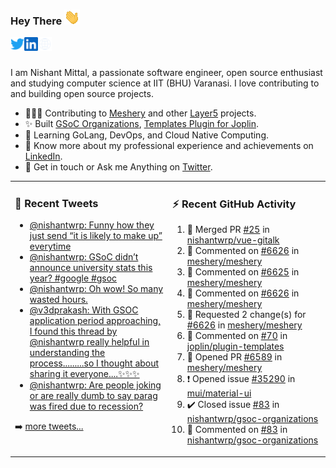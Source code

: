 ### Hey There <img src="./assets/wave.gif" width="25px">
<a href="http://urls.nishantwrp.com/github-to-twitter" target="_blank">
  <img align="left" alt="Nishant's Twitter" width="22px" src="./assets/twitter.svg" />
</a>
<a href="http://urls.nishantwrp.com/github-to-linkedin" target="_blank">
  <img align="left" alt="Nishant's LinkedIn" width="22px" src="./assets/linkedin.svg" />
</a>
<a href="http://urls.nishantwrp.com/github-to-site" target="_blank">
  <img align="left" alt="Nishant's Site" width="22px" src="./assets/globe.svg" />
</a>
<br /><br />

I am Nishant Mittal, a passionate software engineer, open source enthusiast and studying computer science at IIT (BHU) Varanasi. I love contributing to and building open source projects.

- 👨🏽‍💻 Contributing to [Meshery](https://meshery.io/) and other [Layer5](https://layer5.io/) projects.
- ✨ Built [GSoC Organizations](https://www.gsocorganizations.dev/), [Templates Plugin for Joplin](https://github.com/joplin/plugin-templates).
- 🌱 Learning GoLang, DevOps, and Cloud Native Computing.
- 🚀 Know more about my professional experience and achievements on [LinkedIn](http://urls.nishantwrp.com/github-to-linkedin).
- 💬 Get in touch or Ask me Anything on [Twitter](http://urls.nishantwrp.com/github-to-twitter).

<table><tr>
<td valign="top" width="50%">

### 📱 Recent Tweets
<!-- TWITTER:START -->
- [@nishantwrp: Funny how they just send “it is likely to make up” everytime](https://rss.app/articles/cb4e791f6f6d729c074351566bd3a7c508111d6e1136a1e9c3ec930d979628d4f61eb1492ac7df6dfaab6979d8100e9563d06ae1c6117b1483)
- [@nishantwrp: GSoC didn’t announce university stats this year? #google #gsoc](https://rss.app/articles/cb4e791f6f6d729c074351566bd3a7c508111d6e1136a1e9c3ec930d979628d4f61eb1492ac7df6dfaab6874d714099160d26be2c7107a1d83)
- [@nishantwrp: Oh wow! So many wasted hours.](https://rss.app/articles/cb4e791f6f6d729c074351566bd3a7c508111d6e1136a1e9c3ec930d979628d4f61eb1492ac7df6dfaaa6d75dc10099a66d76ee5c51a7e1d89)
- [@v3dprakash: With GSOC application period approaching, I found this thread by @nishantwrp really helpful in understanding the process.........so I thought about sharing it everyone....✨✨✨](https://rss.app/articles/cb4e791f6f6d729c074351566bd3a7c508111d6e096cb6f1d0e38c1b968e28d4f61eb1492ac7df6dfaaa6c7bd8110f9368d66ae9c013791083)
- [@nishantwrp: Are people joking or are really dumb to say parag was fired due to recession?](https://rss.app/articles/cb4e791f6f6d729c074351566bd3a7c508111d6e1136a1e9c3ec930d979628d4f61eb1492ac7df6dfba7637cda10079569d56ae2c0137a118d)
<!-- TWITTER:END -->
➡️ [more tweets...](http://urls.nishantwrp.com/github-to-twitter)

</td>
<td valign="top" width="50%">

### ⚡ Recent GitHub Activity
<!--RECENT_ACTIVITY:start-->
1. 🎉 Merged PR [#25](https://github.com/nishantwrp/vue-gitalk/pull/25) in [nishantwrp/vue-gitalk](https://github.com/nishantwrp/vue-gitalk)
2. 💬 Commented on [#6626](https://github.com/meshery/meshery/pull/6626#discussion_r1040530328) in [meshery/meshery](https://github.com/meshery/meshery)
3. 💬 Commented on [#6625](https://github.com/meshery/meshery/pull/6625#issuecomment-1337203906) in [meshery/meshery](https://github.com/meshery/meshery)
4. 💬 Commented on [#6626](https://github.com/meshery/meshery/pull/6626#discussion_r1039494538) in [meshery/meshery](https://github.com/meshery/meshery)
5. 🔴 Requested 2 change(s) for [#6626](https://github.com/meshery/meshery/pull/6626#pullrequestreview-1204385536) in [meshery/meshery](https://github.com/meshery/meshery)
6. 💬 Commented on [#70](https://github.com/joplin/plugin-templates/issues/70#issuecomment-1333786524) in [joplin/plugin-templates](https://github.com/joplin/plugin-templates)
7. 💪 Opened PR [#6589](https://github.com/meshery/meshery/pull/6589) in [meshery/meshery](https://github.com/meshery/meshery)
8. ❗️ Opened issue [#35290](https://github.com/mui/material-ui/issues/35290) in [mui/material-ui](https://github.com/mui/material-ui)
9. ✔️ Closed issue [#83](https://github.com/nishantwrp/gsoc-organizations/issues/83) in [nishantwrp/gsoc-organizations](https://github.com/nishantwrp/gsoc-organizations)
10. 💬 Commented on [#83](https://github.com/nishantwrp/gsoc-organizations/issues/83#issuecomment-1328296648) in [nishantwrp/gsoc-organizations](https://github.com/nishantwrp/gsoc-organizations)
<!--RECENT_ACTIVITY:end-->

</td>
</tr></table>
